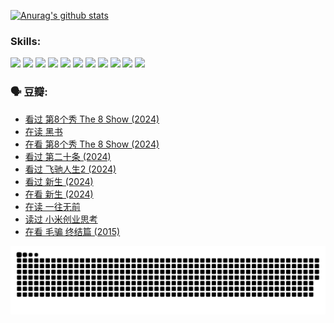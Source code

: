 
[![Anurag's github stats](https://github-readme-stats.vercel.app/api?username=w940853815)](https://github.com/anuraghazra/github-readme-stats)

### Skills:

<code><img height="32" src="https://cdn.jsdelivr.net/npm/simple-icons@v5/icons/python.svg"></code>
<code><img height="32" src="https://cdn.jsdelivr.net/npm/simple-icons@v5/icons/javascript.svg"></code>
<code><img height="32" src="https://cdn.jsdelivr.net/npm/simple-icons@v5/icons/django.svg"></code>
<code><img height="32" src="https://cdn.jsdelivr.net/npm/simple-icons@v5/icons/flask.svg"></code>
<code><img height="32" src="https://cdn.jsdelivr.net/npm/simple-icons@v5/icons/vuetify.svg"></code>
<code><img height="32" src="https://cdn.jsdelivr.net/npm/simple-icons@v5/icons/git.svg"></code>
<code><img height="32" src="https://cdn.jsdelivr.net/npm/simple-icons@v5/icons/docker.svg"></code>
<code><img height="32" src="https://cdn.jsdelivr.net/npm/simple-icons@v5/icons/postgresql.svg"></code>
<code><img height="32" src="https://cdn.jsdelivr.net/npm/simple-icons@v5/icons/elasticsearch.svg"></code>
<code><img height="32" src="https://cdn.jsdelivr.net/npm/simple-icons@v5/icons/macos.svg"></code>
<code><img height="32" src="https://cdn.jsdelivr.net/npm/simple-icons@v5/icons/linux.svg"></code>

### 🗣 豆瓣:

<!-- DOUBAN-ACTIVITIES:START -->
- [看过 第8个秀 The 8 Show‎ (2024)](https://www.douban.com/people/136069238/status/4622960077/?_i=17352290)
- [在读 黑书](https://www.douban.com/people/136069238/status/4621189759/?_i=17352290)
- [在看 第8个秀 The 8 Show‎ (2024)](https://www.douban.com/people/136069238/status/4619801154/?_i=17352290)
- [看过 第二十条‎ (2024)](https://www.douban.com/people/136069238/status/4618624208/?_i=17352290)
- [看过 飞驰人生2‎ (2024)](https://www.douban.com/people/136069238/status/4616048805/?_i=17352290)
- [看过 新生‎ (2024)](https://www.douban.com/people/136069238/status/4612373431/?_i=17352290)
- [在看 新生‎ (2024)](https://www.douban.com/people/136069238/status/4607441062/?_i=17352290)
- [在读 一往无前](https://www.douban.com/people/136069238/status/4590507310/?_i=17352290)
- [读过 小米创业思考](https://www.douban.com/people/136069238/status/4590506983/?_i=17352290)
- [在看 毛骗 终结篇‎ (2015)](https://www.douban.com/people/136069238/status/4581971924/?_i=17352290)
<!-- DOUBAN-ACTIVITIES:END -->


![Snake animation](https://raw.githubusercontent.com/w940853815/w940853815/output/github-contribution-grid-snake.svg)

<!--
**w940853815/w940853815** is a ✨ _special_ ✨ repository because its `README.md` (this file) appears on your GitHub profile.

Here are some ideas to get you started:

- 🔭 I’m currently working on ...
- 🌱 I’m currently learning ...
- 👯 I’m looking to collaborate on ...
- 🤔 I’m looking for help with ...
- 💬 Ask me about ...
- 📫 How to reach me: ...
- 😄 Pronouns: ...
- ⚡ Fun fact: ...
-->
